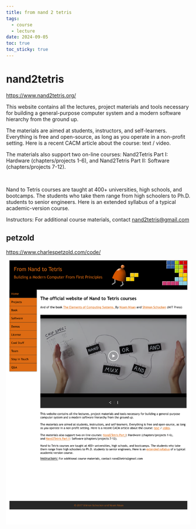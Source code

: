 ```yaml
---
title: from nand 2 tetris
tags:
  - course
  - lecture
date: 2024-09-05
toc: true
toc_sticky: true
---
```


# nand2tetris
https://www.nand2tetris.org/

This website contains all the lectures, project materials and tools necessary for building a general-purpose computer system and a modern software hierarchy from the ground up.

The materials are aimed at students, instructors, and self-learners. Everything is free and open-source, as long as you operate in a non-profit setting. Here is a recent CACM article about the course: text / video.
 

The materials also support two on-line courses: Nand2Tetris Part I: Hardware (chapters/projects 1-6), and Nand2Tetris Part II: Software (chapters/projects 7-12).

​

Nand to Tetris courses are taught at 400+ universities, high schools, and bootcamps. The students who take them range from high schoolers to Ph.D. students to senior engineers. Here is an extended syllabus of a typical academic-version course.

Instructors: For additional course materials, contact nand2tetris@gmail.com
## petzold
https://www.charlespetzold.com/code/

![](../_asset/2024-07-07-nand2tetris_image_1.png)
